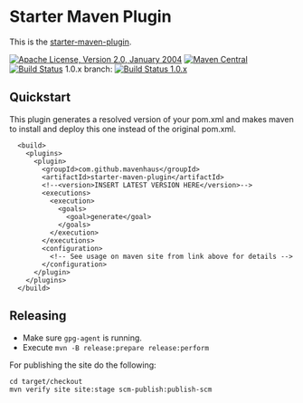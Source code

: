 # Starter Maven Plugin

This is the [starter-maven-plugin](http://www.mojohaus.org/starter-maven-plugin/).
 
[![Apache License, Version 2.0, January 2004](https://img.shields.io/github/license/mojohaus/versions-maven-plugin.svg?label=License)](http://www.apache.org/licenses/)
[![Maven Central](https://img.shields.io/maven-central/v/com.github.mavenhaus/starter-maven-plugin.svg?label=Maven%20Central)](http://search.maven.org/#search%7Cga%7C1%7Cstarter-maven-plugin)
[![Build Status](https://travis-ci.org/mojohaus/starter-maven-plugin.svg?branch=master)](https://travis-ci.org/mojohaus/starter-maven-plugin)
1.0.x branch: [![Build Status 1.0.x](https://travis-ci.org/mojohaus/starter-maven-plugin.svg?branch=1.0.x)](https://travis-ci.org/mojohaus/starter-maven-plugin)

## Quickstart
This plugin generates a resolved version of your pom.xml and makes maven to install and deploy this one instead of the original pom.xml.
```
  <build>
    <plugins>
      <plugin>
        <groupId>com.github.mavenhaus</groupId>
        <artifactId>starter-maven-plugin</artifactId>
        <!--<version>INSERT LATEST VERSION HERE</version>-->
        <executions>
          <execution>
            <goals>
              <goal>generate</goal>
            </goals>
          </execution>
        </executions>
        <configuration>
          <!-- See usage on maven site from link above for details -->
        </configuration>
      </plugin>
    </plugins>
  </build>
```

## Releasing

* Make sure `gpg-agent` is running.
* Execute `mvn -B release:prepare release:perform`

For publishing the site do the following:

```
cd target/checkout
mvn verify site site:stage scm-publish:publish-scm
```
